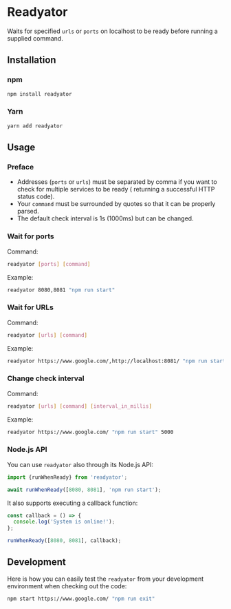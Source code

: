 # Readyator

Waits for specified `urls` or `ports` on localhost to be ready before running a supplied command.

## Installation

### npm

```bash
npm install readyator
```

### Yarn

```bash
yarn add readyator
```

## Usage

### Preface

- Addresses (`ports` or `urls`) must be separated by comma if you want to check for multiple services to be ready ( returning a successful HTTP status code).
- Your `command` must be surrounded by quotes so that it can be properly parsed.
- The default check interval is 1s (1000ms) but can be changed.

### Wait for ports

Command:

```bash
readyator [ports] [command]
```

Example:

```bash
readyator 8080,8081 "npm run start"
```

### Wait for URLs

Command:

```bash
readyator [urls] [command]
```

Example:

```bash
readyator https://www.google.com/,http://localhost:8081/ "npm run start"
```

### Change check interval

Command:

```bash
readyator [urls] [command] [interval_in_millis]
```

Example:

```bash
readyator https://www.google.com/ "npm run start" 5000
```

### Node.js API

You can use `readyator` also through its Node.js API:

```ts
import {runWhenReady} from 'readyator';

await runWhenReady([8080, 8081], 'npm run start');
```

It also supports executing a callback function:

```ts
const callback = () => {
  console.log('System is online!');
};

runWhenReady([8080, 8081], callback);
```

## Development

Here is how you can easily test the `readyator` from your development environment when checking out the code:

```bash
npm start https://www.google.com/ "npm run exit"
```
